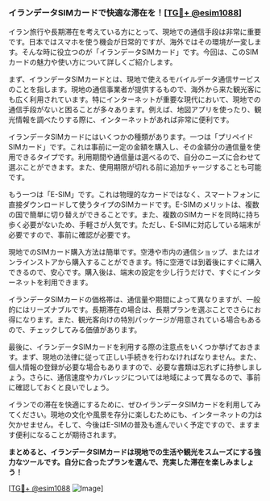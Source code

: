 ### イランデータSIMカードで快適な滞在を！[[TG💪+ @esim1088](https://t.me/s/esim1088)]

イラン旅行や長期滞在を考えている方にとって、現地での通信手段は非常に重要です。日本ではスマホを使う機会が日常的ですが、海外ではその環境が一変します。そんな時に役立つのが「イランデータSIMカード」です。今回は、このSIMカードの魅力や使い方について詳しくご紹介します。

まず、イランデータSIMカードとは、現地で使えるモバイルデータ通信サービスのことを指します。現地の通信事業者が提供するもので、海外から来た観光客にも広く利用されています。特にインターネットが重要な現代において、現地での通信手段がないと困ることが多々あります。例えば、地図アプリを使ったり、観光情報を調べたりする際に、インターネットがあれば非常に便利です。

イランデータSIMカードにはいくつかの種類があります。一つは「プリペイドSIMカード」です。これは事前に一定の金額を購入し、その金額分の通信量を使用できるタイプです。利用期間や通信量は選べるので、自分のニーズに合わせて選ぶことができます。また、使用期限が切れる前に追加チャージすることも可能です。

もう一つは「E-SIM」です。これは物理的なカードではなく、スマートフォンに直接ダウンロードして使うタイプのSIMカードです。E-SIMのメリットは、複数の国で簡単に切り替えができることです。また、複数のSIMカードを同時に持ち歩く必要がないため、手軽さが人気です。ただし、E-SIMに対応している端末が必要ですので、事前に確認が必要です。

現地でのSIMカード購入方法は簡単です。空港や市内の通信ショップ、またはオンラインストアから購入することができます。特に空港では到着後にすぐに購入できるので、安心です。購入後は、端末の設定を少し行うだけで、すぐにインターネットを利用できます。

イランデータSIMカードの価格帯は、通信量や期間によって異なりますが、一般的にはリーズナブルです。長期滞在の場合は、長期プランを選ぶことでさらにお得になります。また、観光客向けの特別パッケージが用意されている場合もあるので、チェックしてみる価値があります。

最後に、イランデータSIMカードを利用する際の注意点をいくつか挙げておきます。まず、現地の法律に従って正しい手続きを行わなければなりません。また、個人情報の登録が必要な場合もありますので、必要な書類は忘れずに持参しましょう。さらに、通信速度やカバレッジについては地域によって異なるので、事前に確認しておくと良いでしょう。

イランでの滞在を快適にするために、ぜひイランデータSIMカードを利用してみてください。現地の文化や風景を存分に楽しむためにも、インターネットの力は欠かせません。そして、今後はE-SIMの普及も進んでいく予定ですので、ますます便利になることが期待されます。

**まとめると、イランデータSIMカードは現地での生活や観光をスムーズにする強力なツールです。自分に合ったプランを選んで、充実した滞在を楽しみましょう！**

[[TG💪+ @esim1088](https://t.me/s/esim1088) ![Image](https://i.postimg.cc/Y0z9fWf4/image.png)]